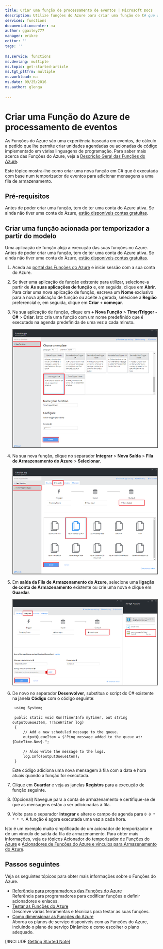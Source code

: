 ```yaml
---
title: Criar uma função de processamento de eventos | Microsoft Docs
description: Utilize funções do Azure para criar uma função de C# que seja executada com base num temporizador de eventos.
services: functions
documentationcenter: na
author: ggailey777
manager: erikre
editor: ''
tags: ''

ms.service: functions
ms.devlang: multiple
ms.topic: get-started-article
ms.tgt_pltfrm: multiple
ms.workload: na
ms.date: 09/25/2016
ms.author: glenga

---
```

# Criar uma Função do Azure de processamento de eventos
As Funções do Azure são uma experiência baseada em eventos, de cálculo a pedido que lhe permite criar unidades agendadas ou acionadas de código implementado em várias linguagens de programação. Para saber mais acerca das Funções do Azure, veja a [Descrição Geral das Funções do Azure](functions-overview.md).

Este tópico mostra-lhe como criar uma nova função em C# que é executada com base num temporizador de eventos para adicionar mensagens a uma fila de armazenamento. 

## Pré-requisitos
Antes de poder criar uma função, tem de ter uma conta do Azure ativa. Se ainda não tiver uma conta do Azure, [estão disponíveis contas gratuitas](https://azure.microsoft.com/free/).

## Criar uma função acionada por temporizador a partir do modelo
Uma aplicação de função aloja a execução das suas funções no Azure. Antes de poder criar uma função, tem de ter uma conta do Azure ativa. Se ainda não tiver uma conta do Azure, [estão disponíveis contas gratuitas](https://azure.microsoft.com/free/). 

1. Aceda ao [portal das Funções do Azure](https://functions.azure.com/signin) e inicie sessão com a sua conta do Azure.
2. Se tiver uma aplicação de função existente para utilizar, selecione-a partir de **As suas aplicações de função** e, em seguida, clique em **Abrir**. Para criar uma nova aplicação de função, escreva um **Nome** exclusivo para a nova aplicação de função ou aceite a gerada, selecione a **Região** preferencial e, em seguida, clique em **Criar + começar**. 
3. Na sua aplicação de função, clique em **+ Nova Função** > **TimerTrigger - C#** > **Criar**. Isto cria uma função com um nome predefinido que é executado na agenda predefinida de uma vez a cada minuto. 
   
    ![Criar uma nova função de acionada por temporizador](./media/functions-create-an-event-processing-function/functions-create-new-timer-trigger.png)
4. Na sua nova função, clique no separador **Integrar** > **Nova Saída** > **Fila de Armazenamento do Azure** > **Selecionar**.
   
    ![Criar uma nova função de acionada por temporizador](./media/functions-create-an-event-processing-function/functions-create-storage-queue-output-binding.png)
5. Em **saída da Fila de Armazenamento do Azure**, selecione uma **ligação de conta de Armazenamento** existente ou crie uma nova e clique em **Guardar**. 
   
    ![Criar uma nova função de acionada por temporizador](./media/functions-create-an-event-processing-function/functions-create-storage-queue-output-binding-2.png)
6. De novo no separador **Desenvolver**, substitua o script do C# existente na janela **Código** com o código seguinte:
   
        using System;
   
        public static void Run(TimerInfo myTimer, out string outputQueueItem, TraceWriter log)
        {
            // Add a new scheduled message to the queue.
            outputQueueItem = $"Ping message added to the queue at: {DateTime.Now}.";
   
            // Also write the message to the logs.
            log.Info(outputQueueItem);
        }
   
    Este código adiciona uma nova mensagem à fila com a data e hora atuais quando a função for executada.
7. Clique em **Guardar** e veja as janelas **Registos** para a execução de função seguinte.
8. (Opcional) Navegue para a conta de armazenamento e certifique-se de que as mensagens estão a ser adicionadas à fila.
9. Volte para o separador **Integrar** e altere o campo de agenda para `0 0 * * * *`. A função é agora executada uma vez a cada hora. 

Isto é um exemplo muito simplificado de um acionador de temporizador e de um vínculo de saída da fila de armazenamento. Para obter mais informações, veja os tópicos [Acionador do temporizador de Funções do Azure](functions-bindings-timer.md) e [Acionadores de Funções do Azure e vínculos para Armazenamento do Azure](functions-bindings-storage.md).

## Passos seguintes
Veja os seguintes tópicos para obter mais informações sobre o Funções do Azure.

* [Referência para programadores das Funções do Azure](functions-reference.md)  
  Referência para programadores para codificar funções e definir acionadores e enlaces.
* [Testar as Funções do Azure](functions-test-a-function.md)  
  Descreve várias ferramentas e técnicas para testar as suas funções.
* [Como dimensionar as Funções do Azure](functions-scale.md)  
  Aborda os planos de serviço disponíveis com as Funções do Azure, incluindo o plano de serviço Dinâmico e como escolher o plano adequado.  

[!INCLUDE [Getting Started Note](../../includes/functions-get-help.md)]

<!--HONumber=Sep16_HO4-->


